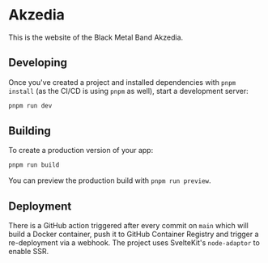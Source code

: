# Akzedia

This is the website of the Black Metal Band Akzedia. 

## Developing

Once you've created a project and installed dependencies with `pnpm install` (as the CI/CD is using `pnpm` as well), start a
development server:

```bash
pnpm run dev
```

## Building

To create a production version of your app:

```bash
pnpm run build
```

You can preview the production build with `pnpm run preview`.

## Deployment

There is a GitHub action triggered after every commit on `main` which will build a Docker container, push it to GitHub
Container Registry and trigger a re-deployment via a webhook. The project uses SvelteKit's `node-adaptor` to enable SSR. 
